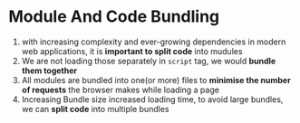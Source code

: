 # Module And Code Bundling

1. with increasing complexity and ever-growing dependencies in modern web applications, it is **important to split code** into mudules
2. We are not loading those separately in `script` tag, we would **bundle them together**
3. All modules are bundled into one(or more) files to **minimise the number of requests** the browser makes while loading a page
4. Increasing Bundle size increased loading time, to avoid large bundles, we can **split code** into multiple bundles
